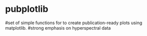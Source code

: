 # pubplotlib

#set of simple functions for to create publication-ready plots using matplotlib. 
#strong emphasis on hyperspectral data
